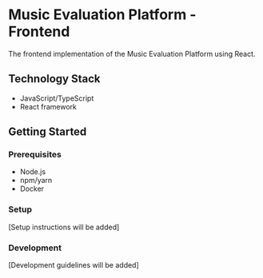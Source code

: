 # Music Evaluation Platform - Frontend

The frontend implementation of the Music Evaluation Platform using React.

## Technology Stack

- JavaScript/TypeScript
- React framework

## Getting Started

### Prerequisites

- Node.js
- npm/yarn
- Docker

### Setup

[Setup instructions will be added]

### Development

[Development guidelines will be added]